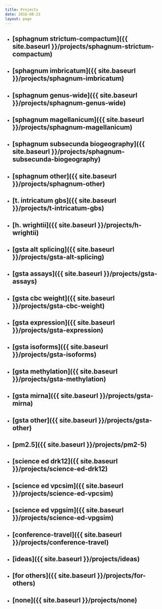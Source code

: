 ```yaml
---
title: Projects
date: 2016-08-23
layout: page
---
```

* ## [sphagnum strictum-compactum]({{ site.baseurl }}/projects/sphagnum-strictum-compactum)
* ## [sphagnum imbricatum]({{ site.baseurl }}/projects/sphagnum-imbricatum)
* ## [sphagnum genus-wide]({{ site.baseurl }}/projects/sphagnum-genus-wide)
* ## [sphagnum magellanicum]({{ site.baseurl }}/projects/sphagnum-magellanicum)
* ## [sphagnum subsecunda biogeography]({{ site.baseurl }}/projects/sphagnum-subsecunda-biogeography)
* ## [sphagnum other]({{ site.baseurl }}/projects/sphagnum-other)
* ## [t. intricatum gbs]({{ site.baseurl }}/projects/t-intricatum-gbs)
* ## [h. wrightii]({{ site.baseurl }}/projects/h-wrightii)
* ## [gsta alt splicing]({{ site.baseurl }}/projects/gsta-alt-splicing)
* ## [gsta assays]({{ site.baseurl }}/projects/gsta-assays)
* ## [gsta cbc weight]({{ site.baseurl }}/projects/gsta-cbc-weight)
* ## [gsta expression]({{ site.baseurl }}/projects/gsta-expression)
* ## [gsta isoforms]({{ site.baseurl }}/projects/gsta-isoforms)
* ## [gsta methylation]({{ site.baseurl }}/projects/gsta-methylation)
* ## [gsta mirna]({{ site.baseurl }}/projects/gsta-mirna)
* ## [gsta other]({{ site.baseurl }}/projects/gsta-other)
* ## [pm2.5]({{ site.baseurl }}/projects/pm2-5)
* ## [science ed drk12]({{ site.baseurl }}/projects/science-ed-drk12)
* ## [science ed vpcsim]({{ site.baseurl }}/projects/science-ed-vpcsim)
* ## [science ed vpgsim]({{ site.baseurl }}/projects/science-ed-vpgsim)
* ## [conference-travel]({{ site.baseurl }}/projects/conference-travel)
* ## [ideas]({{ site.baseurl }}/projects/ideas)
* ## [for others]({{ site.baseurl }}/projects/for-others)
* ## [none]({{ site.baseurl }}/projects/none)
